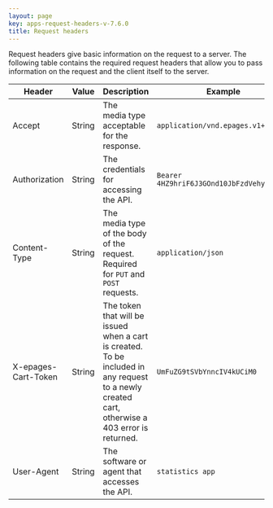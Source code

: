 ```yaml
---
layout: page
key: apps-request-headers-v-7.6.0
title: Request headers
---
```


Request headers give basic information on the request to a server.
The following table contains the required request headers that allow you to pass information on the request and the client itself to the server.

| Header      | Value      | Description    | Example   |
|---------------|---------------| -------|----------|
| Accept      | String | The media&nbsp;type acceptable for the response. | `application/vnd.epages.v1+json`   |
| Authorization      | String | The credentials for accessing the API. | `Bearer 4HZ9hriF6J3GOnd10JbFzdVehycOvAZf`|
| Content-Type      | String | The media&nbsp;type of the body of the request. Required for `PUT` and `POST` requests. | `application/json`   |
| X-epages-Cart-Token | String | The token that will be issued when a cart is created. To be included in any request to a newly created cart, otherwise a 403 error is returned. | `UmFuZG9tSVbYnncIV4kUCiM0` |
| User-Agent      | String | The software or agent that accesses the API. | `statistics app`|
